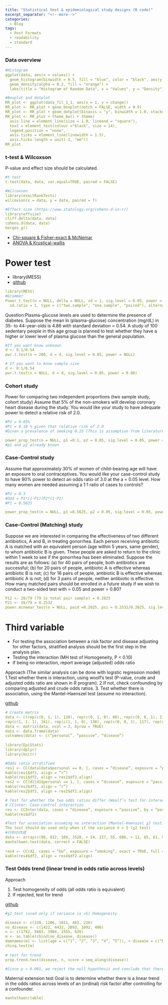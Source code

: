 ```yaml
---
title: "Statistical test & epidemiological study designs (R code)"
excerpt_separator: "<!--more-->"
categories:
  - Blog
tags:
  - Post Formats
  - readability
  - standard
---
```



### Data overview
```yaml
#Histogram
ggplot(data, aes(x = values)) +
  geom_histogram(binwidth = 0.5, fill = "blue", color = "black", aes(y = ..density..)) +
  geom_density(alpha = 0.2, fill = "orange") +
  labs(title = "Histogram of Random Data", x = "Values", y = "Density")

#Boxplot and dotplot
RR_plot <- ggplot(data_fil_1_1, aes(x = 1, y = change))
RR_plot <- RR_plot + geom_boxplot(notch = FALSE, width = 0.9)
RR_plot <- RR_plot + geom_dotplot(binaxis = "y", binwidth = 1.0, stackdir = "center", alpha = 0.5) 
RR_plot <- RR_plot + theme_bw() + theme(
  axis.line = element_line(size = 1.0, lineend = "square"),
  text = element_text(colour ="black", size = 14),
  legend.position = "none",
  axis.ticks = element_line(linewidth = 1.5),
  axis.ticks.length = unit(-2, "mm"))
RR_plot
```

### t-test & Wilcoxson
P-value and effect size should be calculated.
```yaml
#t test 
t.test(data, data, var.equal=TRUE, paired = FALSE)

#Wilcoxson
library(exactRankTests)
wilcoxson(x = data, y = data, paired = T)

#Effect size (https://www.statology.org/cohens-d-in-r/)
library(effsize)
cliff.delta(data, data)
cohens.d(data, data)
herges_g()
```
- [Chi-square & Fisher-exact & McNemar](https://github.com/Hiroki-Ando1998/R/blob/main/Statistical%20tests%20%26%20epidemiological%20study%20design/1_B_Chi_Fisher_Mcneman.R)
- [ANOVA & Krustical-wallis](https://github.com/Hiroki-Ando1998/R/blob/main/Statistical%20tests%20%26%20epidemiological%20study%20design/1_C_ANOVA_Krustical-wallis.R)





# Power test
- library(MESS)
- [github](https://github.com/Hiroki-Ando1998/R/tree/main/Statistical%20tests%20&%20epidemiological%20study%20design)

```yaml
library(MESS)
#Grammer
Power_t_test(n = NULL, delta = NULL, sd = 1, sig.level = 0.05, power = NULL, ratio = 1,
  sd.ratio = 1, type = c("two.sample", "one.sample", "paired"), alternative = c("two.sided", "one.sided"),  df.method = c("welch", "classical"), strict = TRUE)
```
Question:Plasma-glucose levels are used to determine the presence of diabetes. Suppose the mean ln (plasma-glucose) concentration (mg/dL) in 35- to 44-year-olds is 4.86 with standard deviation = 0.54. A study of 100 sedentary people in this age group is planned to test whether they have a higher or lower level of plasma glucose than the general population.  

```yaml
#If you want know unknown
d <- 0.1/0.54
pwr.t.test(n = 200, d = d, sig.level = 0.05, power = NULL)

# If you want to know sample size
d <- 0.1/0.54
pwr.t.test(n = NULL, d = d, sig.level = 0.05, power = 0.80)
```

### Cohort study
Power for comparing two independent proportions (two sample study, cohort study)
Assume that 5% of the non-smokers will develop coronary heart disease during the study. You would like your study to have adequate power to detect a relative risk of 2.0. 
```yaml
#P2 = 0.05%
#P1 = 0.10 % given that relative risk of 2.0
#Given a prevalence of smoking 0.25 (This is assumption from literature review), which represents k = 3 ((1-0.25)/0.25). K is ratio of exposure group to non exposure group.

power_prop_test(n = NULL, p1 =0.1, p2 = 0.05, sig.level = 0.05, power = 0.9, ratio = 3, alternative = “one.sided”) 
#p1 and p2 already known
```


### Case-Control study
Assume that approximately 30% of women of child-bearing age will have an exposure to oral contraceptives. You would like your case-control study to have 90% power to detect an odds ratio of 3.0 at the a = 0.05 level. How many women are needed assuming a 1:1 ratio of cases to controls?  
```yaml
#P2 = 0.3
#Odd = P1*(1-P1)(P2*(1-P2)
#P1 = 0.5625

power_prop_test(n = NULL, p1 =0.5625, p2 = 0.05, sig.level = 0.05, power = 0.9, ratio = 1, alternative = “one.sided”)
```


### Case-Control (Matching) study
Suppose we are interested in comparing the effectiveness of two different antibiotics, A and B, in treating gonorrhea. Each person receiving antibiotic A is matched with an equivalent person (age within 5 years, same gender), to whom antibiotic B is given. These people are asked to return to the clinic within 1 week to see if the gonorrhea has been eliminated. Suppose the results are as follows: (a) for 40 pairs of people, both antibiotics are successful; (b) for 20 pairs of people, antibiotic A is effective whereas antibiotic B is not; (c) for 16 pairs of people, antibiotic B is effective whereas antibiotic A is not; (d) for 3 pairs of people, neither antibiotic is effective. How many matched pairs should be enrolled in a future study if we wish to conduct a two-sided test with  = 0.05 and power = 0.80?
```yaml
P12 <- 20/79 (79 is total pair sample) = 0.2025
P21 <- 16/79 = 0.2532
power.mcnemar_test(n = NULL, paid =0.2025, psi = 0.2532/0.2025, sig.level = 0.05, power = 0.9, ratio = 1, alternative = “two.sided”, method = “normal)
```

# Third variable
- For testing the association between a risk factor and disease adjusting for other factors, stratified analysis should be the first step in the analysis plan.  
- Testing the interaction (MH test of Homogeneity, P < 0.10)  
- If being no interaction, report average (adjusted) odds ratio  

Approach (The similar analysis can be done with logistic regression model)
1.Test whether there is interaction, using woolf’s test (P-value, crude and adjusted odds ratio are shown in R program).
2.If not, check confounding by comparing adjusted and crude odds ratios.
3. Test whether there is association, using the Mantel-Haenszel test (assume no interaction). 

[github](https://github.com/Hiroki-Ando1998/R/blob/main/Statistical%20tests%20%26%20epidemiological%20study%20design/3_A_Third%20variable.R)
```yaml
# Create matrix
data <- c(rep(c(0, 1, 1), 120), rep(c(0, 1, 0), 80), rep(c(0, 0, 1), 111), rep(c(0, 1, 0), 155),
rep(c(1, 1, 1), 161), rep(c(1, 1, 0), 130), rep(c(0, 0, 1), 117), rep(c(0, 1, 0), 124)
data <- matrix(data, ncol = 3, byrow = TRUE)
data <- data.frame(data)
colnames(data) <- c(“personal”, “passive”, “disease”)
 
library(EpiStats)
library(dplyr)
library(knitr)

#Odds ratio stratified 
res1 <- CC(data[data$personal == 0, ], cases = “disease”, exposure = “passive”, exact = TRUE, full = TRUE)
kable(res1$df1, align = “r”)
kable(res1$df2, align = res1$df2.align)
res2 <- CC(d1[d1$personal == 1, ], cases = “disease”, exposure = “passive”, exact = TRUE, full = TRUE)
kable(res2$df1, align = “r”)
kable(res2$df2, align = res2$df2.align)

# Test for whether the two odds ratios differ (Woolf’s test for interaction)
# CCinter: Case-control interaction
res <- CCInter(data, cases = ”disease”, exposure = “passive”, by = “personal”, full = TRUE)
kable(res$df2)

#Test for association assuming no interaction (Mantel-Haenszel χ2 test)
The test should be used only when if the variance V > 5 (χ2 test)
#行列の作成
data <- array(c(98, 832, 169, 3520, + 54, 227, 55, 686, + 11, 85, 61, 926, + 7, 102, 90, 1936), + dim = c(2, 2, 4), + dimnames = list( + Exposure = c("1", "0"), + Response = c("1", "0"), + Race.Level = c("1", "2", "3", "4"))) 
mantelhaen.test(data, correct = FALSE)
 
res4 <- CC(d2, cases = “bw”, exposure = “smoking”, exact = TRUE, full = TRUE)
kable(res4$df2, align = res4$df2.align)
```


### Test Odds trend (linear trend in odds ratio across levels)
Approach 
1. Test homogeneity of odds (all odds ratio is equivalent)
2. If rejected, test for trend

[github](https://github.com/Hiroki-Ando1998/R/blob/main/Statistical%20tests%20%26%20epidemiological%20study%20design/3_B_trend_odds_test.R)
```yaml
#χ2 test (used only if variance is >5) Homogeneity 

disease <- c(320, 1206, 1011, 463, 220)
no_disease <- c(1422, 4432, 2893, 1092, 406)
n <- c(1742, 5683, 3904, 1555, 626)
m <- as.table(cbind(no_disease, disease))
damnames(m) <- list(age = c(“1”, “2”, “3”, “4”, “5”)), + disease = c(“N”, “Y”)
chisq.test(m)
 
# test for trend
prop.trend.test(disease, n, score = seq_along(disease))

#Since p < 0.001, we reject the null hypothesis and conclude that there is a linear trend in the odds
```

Maternal extension test
Goal is to determine whether there is a linear trend in the odds ratios across levels of an (ordinal) risk factor after controlling for a confounder.
```yaml
mantelhaen(table)
```

